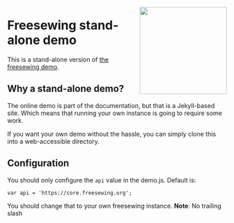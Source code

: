 <a href="https://freesewing.org"><img src="http://docs.freesewing.org/img/logo-black.svg" align="right" width=200 /></a>
# Freesewing stand-alone demo

This is a stand-alone version of [the freesewing demo](https://docs.freesewing.org/demo).

## Why a stand-alone demo?
The online demo is part of the documentation, but that is a Jekyll-based site.
Which means that running your own instance is going to require some work.

If you want your own demo without the hassle, you can simply clone this into a web-accessible directory.

## Configuration

You should only configure the `api` value in the demo.js. Default is:

```
var api = 'https://core.freesewing.org';
```

You should change that to your own freesewing instance. **Note**: No trailing slash
